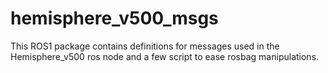 # hemisphere_v500_msgs

This ROS1 package contains definitions for messages used in the Hemisphere_v500
ros node and a few script to ease rosbag manipulations.


